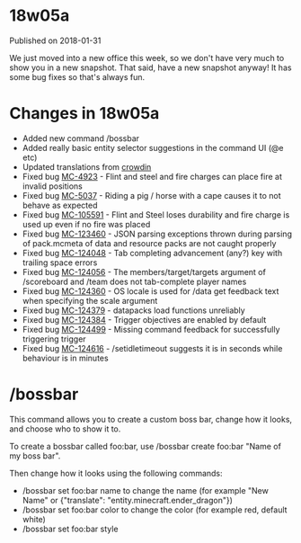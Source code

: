 # 18w05a
Published on 2018-01-31

We just moved into a new office this week, so we don't have very much to show
you in a new snapshot. That said, have a new snapshot anyway! It has some bug
fixes so that's always fun.

#  Changes in 18w05a

  * Added new command /bossbar
  * Added really basic entity selector suggestions in the command UI (@e etc)
  * Updated translations from [crowdin](https://crowdin.com/project/minecraft)
  * Fixed bug [MC-4923](https://bugs.mojang.com/browse/MC-4923) \- Flint and steel and fire charges can place fire at invalid positions
  * Fixed bug [MC-5037](https://bugs.mojang.com/browse/MC-5037) \- Riding a pig / horse with a cape causes it to not behave as expected
  * Fixed bug [MC-105591](https://bugs.mojang.com/browse/MC-105591) \- Flint and Steel loses durability and fire charge is used up even if no fire was placed
  * Fixed bug [MC-123460](https://bugs.mojang.com/browse/MC-123460) \- JSON parsing exceptions thrown during parsing of pack.mcmeta of data and resource packs are not caught properly
  * Fixed bug [MC-124048](https://bugs.mojang.com/browse/MC-124048) \- Tab completing advancement (any?) key with trailing space errors
  * Fixed bug [MC-124056](https://bugs.mojang.com/browse/MC-124056) \- The members/target/targets argument of /scoreboard and /team does not tab-complete player names
  * Fixed bug [MC-124360](https://bugs.mojang.com/browse/MC-124360) \- OS locale is used for /data get feedback text when specifying the scale argument
  * Fixed bug [MC-124379](https://bugs.mojang.com/browse/MC-124379) \- datapacks load functions unreliably
  * Fixed bug [MC-124384](https://bugs.mojang.com/browse/MC-124384) \- Trigger objectives are enabled by default
  * Fixed bug [MC-124499](https://bugs.mojang.com/browse/MC-124499) \- Missing command feedback for successfully triggering trigger
  * Fixed bug [MC-124616](https://bugs.mojang.com/browse/MC-124616) \- /setidletimeout suggests it is in seconds while behaviour is in minutes

#  /bossbar

This command allows you to create a custom boss bar, change how it looks, and
choose who to show it to.

To create a bossbar called foo:bar, use /bossbar create foo:bar "Name of my
boss bar".

Then change how it looks using the following commands:

  * /bossbar set foo:bar name <name> to change the name (for example "New Name" or {"translate": "entity.minecraft.ender_dragon"})
  * /bossbar set foo:bar color <color> to change the color (for example red, default white)
  * /bossbar set foo:bar style <style> to change the style (for example notched_6, default progress)
  * /bossbar set foo:bar value <value> to change the value (for example 10, default 0)
  * /bossbar set foo:bar max <max> to change the max value (for example 100, default 100)
  * /bossbar set foo:bar visible <visible> to change the visibility (for example false, default true)
  * /bossbar set foo:bar players <players> to change who can see it (for example @a, default none)

You can also store things into bossbars using /execute store (result|success)
bossbar foo:bar (value|max) ...

To remove a bossbar, use /bossbar remove foo:bar.

Bossbars persist across restarts and leaving/rejoining the world. If a player
is added to a boss bar and reconnects, they will be re-added to the bossbar
unless a new set .. players is ran without them in it.

#  Get the snapshot

**Snapshots can corrupt your world, please backup and/or run them in a
different folder from your main worlds.**

Cross-platform server jar:

  * [Minecraft server jar](https://launcher.mojang.com/mc/game/18w05a/server/a4029c808cef57bed3228a51dcb7f68edd018a77/server.jar)

Report bugs here:

  * [Minecraft issue tracker](https://bugs.mojang.com/browse/MC)!

[ ![Author
image](/content/dam/archive/d253f6cc9bc41748d2a4143064c9102d-Mojang_Avatars_302x170px_0013_Nathan_Avatar00.png)
]()

Written by

    Nathan Adams
Published

    

SHARE THIS STORY

  * [ ](https://www.facebook.com/sharer/sharer.php?u=https%3A%2F%2Fwww.minecraft.net%2Fen-us%2Farticle%2Fminecraft-snapshot-18w05a)
  * [ ](https://twitter.com/home?status=https%3A%2F%2Fwww.minecraft.net%2Fen-us%2Farticle%2Fminecraft-snapshot-18w05a)
  * [ ](https://www.reddit.com/submit?url=https%3A%2F%2Fwww.minecraft.net%2Fen-us%2Farticle%2Fminecraft-snapshot-18w05a)

  * [ALL](javascript:;)
  * [Culture](javascript:;)
  * [Merch](javascript:;)
  * [Insider](javascript:;)
  * [News](javascript:;)

Block...Block...Block...

Load more

[ ](https://mojang.com?ref=ft)

[Mojang](https://mojang.com) (C) 2009-2019. "Minecraft" is a trademark of
Mojang Synergies AB

  * [ Terms and Conditions ](https://account.mojang.com/terms?ref=ft)
  * [ Brand and Assets Guidelines ](https://account.mojang.com/terms?ref=ft#brand)

  * [English](/en-us/)
  * [Dansk](/da-dk/)
  * [Deutsch](/de-de/)
  * [Español](/es-es/)
  * [Español (México)](/es-mx/)
  * [Suomi](/fi-fi/)
  * [Français (Canada)](/fr-ca/)
  * [Français](/fr-fr/)
  * [Italiano](/it-it/)
  * [日本語](/ja-jp/)
  * [한국어](/ko-kr/)
  * [Norsk (Bokmål)](/nb-no/)
  * [Nederlands](/nl-nl/)
  * [Polski](/pl-pl/)
  * [Português Brasileiro](/pt-br/)
  * [Português](/pt-pt/)
  * [Русский](/ru-ru/)
  * [Svenska](/sv-se/)
  * [Türkiye](/tr-tr/)
  * [简体中文](/zh-hans/)
  * [繁體中文](/zh-hant/)

English

  * [Privacy and cookies](http://go.microsoft.com/fwlink/?linkid=521839)
  * [Terms of use](http://go.microsoft.com/fwlink/?linkid=206977)
  * [Trademarks](http://www.microsoft.com/trademarks)
  * [About our ads](http://choice.microsoft.com/)
  * (C) 2019 Microsoft

[ ](http://www.microsoft.com/)


